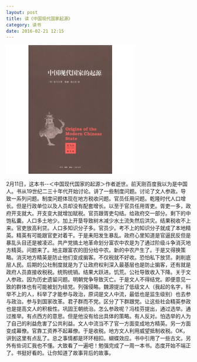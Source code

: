 ```yaml
---
layout: post
title: 读《中国现代国家起源》
category: 读书
date: 2016-02-21 12:15
---
```

![](/images/books/zgxdgjqy.jpg)

2月11日，这本书--＜中国现代国家的起源＞作者逝世。前天刚百度我以为是中国人。书从19世纪二三十年代开始讨论。讲了一些制度问题。讨论了文人参政。导致一系列问题。制度问题体现在地方税收问题。官员任用问题。乾隆时代人口增长。但是行政单位以及人员却没有配套增长。以至于官员任用胥吏。胥吏一多，政府开支就大。开支变大就增加赋税。官员跟胥吏勾结。给政府交一部分。剩下的中饱私囊。人口多土地少。加上开垦导致树木减少水土流失然后洪灾。结果税收不上来。官吏放高利贷。人口多知识分子多。官员少。考不上的知识分子就成了本地精英。精英有可能跟官吏对着干。于是耒阳发生暴乱。政府心里知道是官逼民反但是暴乱头目还是被凌迟。共产党搞土地革命划分富农中农是为了通过阶级斗争消灭地方精英。问题来了。地主跟富农的田分给中农。新的中农产生了。于是又得换策略。消灭地方精英是防止他们变成掮客。不仅税就不好收。恐怕私下放贷。剥削底层人民。后期的公社制度就是为了让政府权利深入最基层也是防止掮客，还有就是政府人员直接收税税。统购统销。结果大跃进。饥荒。公社导致收入下降。关于文人参政。因为历史遗留问题。明朝党争导致灭亡。于是文人不得结党。即便意见一致的群体也有可能被划为结党。列强侵略。魏源提出了低级文人（我起的名字，科举不上的人，科举了才能参与政治，原词是文人中流，最低也是监生级别）也去参与政治。参与到国家改革。君子群而不党。区分了下群跟党。让这些社会精英参政也是提高文人的积极性。巩固王朝统治。怎么参政呢？冯桂芬提出，通过选举。通过推举。有点西方的意思。但是他没有给出具体的策略。有人反对。怕选举的人为了自己的利益危害了公共利益。文人中流当不了官一方面变成地方精英。另一方面变成幕僚。官靠工资养不起幕僚。于是收税。地方文人利用威望抵制收税。OK，讲到这里有点乱了。总之事情都是环环相扣。蝴蝶效应。书中引用了一些古文。另外有些词汇我也不懂。大致看了一遍吧！勉强完成了一周一本书。态度开始不端正了。书挺好看的。让你知道了故事背后的故事。